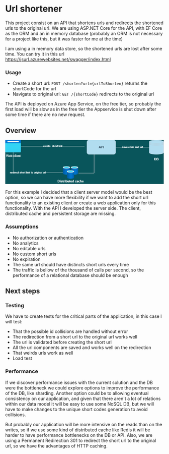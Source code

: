 # Url shortener

This project consist on an API that shortens urls and redirects the shortened urls to the original url. We are using ASP.NET Core for the API, with EF Core as the ORM and an in memory database (probably an ORM is not necessary for a project like this, but it was faster for me at the time)

I am using a in memory data store, so the shortened urls are lost after some time. You can try it in this url https://jsurl.azurewebsites.net/swagger/index.html

### Usage
- Create a short url: `POST /shorten?url={urlToShorten}` returns the shortCode for the url
- Navigate to original url: `GET /{shortCode}` redirects to the original url

The API is deployed on Azure App Service, on the free tier, so probably the first load will be slow as in the free tier the Appservice is shut down after some time if there are no new request.

## Overview

![Architecture overview](diagram.drawio.png)

For this example I decided that a client server model would be the best option, so we can have more flexibility if we want to add the short url functionality to an existing client or create a web application only for this functionality. With the API I developed the server side. The client, distributed cache and persistent storage are missing. 

### Assumptions
- No authorization or authentication
- No analytics
- No editable urls
- No custom short urls
- No expiration
- The same url should have distincts short urls every time
- The traffic is bellow of the thousand of calls per second, so the performance of a relational database should be enough

## Next steps

### Testing
We have to create tests for the critical parts of the application, in this case I will test:

- That the possible id collisions are handled without error
- The redirection from a short url to the original url works well
- The url is validated before creating the short url
- All the url components are saved and works well on the redirection
- That weirds urls work as well
- Load test

### Performance
If we discover performance issues with the current solution and the DB were the bottleneck we could explore options to improve the performance of the DB, like sharding. Another option could be to allowing eventual consistency on our application, and given that there aren't a lot of relations within our data model it will be easy to use some NoSQL DB, but we will have to make changes to the unique short codes generation to avoid collisions.

But probably our application will be more intensive on the reads than on the writes, so if we use some kind of distributed cache like Redis it will be harder to have performance bottlenecks on the DB or API. Also, we are using a Permanent Redirection 301 to redirect the short url to the original url, so we have the advantages of HTTP caching.
